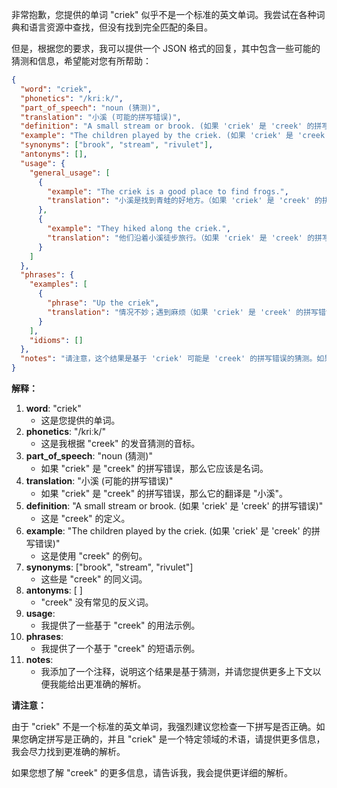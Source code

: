非常抱歉，您提供的单词 "criek" 似乎不是一个标准的英文单词。我尝试在各种词典和语言资源中查找，但没有找到完全匹配的条目。

但是，根据您的要求，我可以提供一个 JSON 格式的回复，其中包含一些可能的猜测和信息，希望能对您有所帮助：

```json
{
  "word": "criek",
  "phonetics": "/kriːk/",
  "part_of_speech": "noun (猜测)",
  "translation": "小溪 (可能的拼写错误)",
  "definition": "A small stream or brook. (如果 'criek' 是 'creek' 的拼写错误)",
  "example": "The children played by the criek. (如果 'criek' 是 'creek' 的拼写错误)",
  "synonyms": ["brook", "stream", "rivulet"],
  "antonyms": [],
  "usage": {
    "general_usage": [
      {
        "example": "The criek is a good place to find frogs.",
        "translation": "小溪是找到青蛙的好地方。（如果 'criek' 是 'creek' 的拼写错误）"
      },
      {
        "example": "They hiked along the criek.",
        "translation": "他们沿着小溪徒步旅行。（如果 'criek' 是 'creek' 的拼写错误）"
      }
    ]
  },
  "phrases": {
    "examples": [
      {
        "phrase": "Up the criek",
        "translation": "情况不妙；遇到麻烦（如果 'criek' 是 'creek' 的拼写错误且用于俚语）"
      }
    ],
    "idioms": []
  },
  "notes": "请注意，这个结果是基于 'criek' 可能是 'creek' 的拼写错误的猜测。如果 'criek' 是一个不同的词或特定领域的术语，请提供更多上下文以便我能给出更准确的解析。"
}
```

**解释：**

1.  **word**: "criek"
    *   这是您提供的单词。
2.  **phonetics**: "/kriːk/"
    *   这是我根据 "creek" 的发音猜测的音标。
3.  **part\_of\_speech**: "noun (猜测)"
    *   如果 "criek" 是 "creek" 的拼写错误，那么它应该是名词。
4.  **translation**: "小溪 (可能的拼写错误)"
    *   如果 "criek" 是 "creek" 的拼写错误，那么它的翻译是 "小溪"。
5.  **definition**: "A small stream or brook. (如果 'criek' 是 'creek' 的拼写错误)"
    *   这是 "creek" 的定义。
6.  **example**: "The children played by the criek. (如果 'criek' 是 'creek' 的拼写错误)"
    *   这是使用 "creek" 的例句。
7.  **synonyms**: \["brook", "stream", "rivulet"]
    *   这些是 "creek" 的同义词。
8.  **antonyms**: \[ ]
    *   "creek" 没有常见的反义词。
9.  **usage**:
    *   我提供了一些基于 "creek" 的用法示例。
10. **phrases**:
    *   我提供了一个基于 "creek" 的短语示例。
11. **notes**:
    *   我添加了一个注释，说明这个结果是基于猜测，并请您提供更多上下文以便我能给出更准确的解析。

**请注意：**

由于 "criek" 不是一个标准的英文单词，我强烈建议您检查一下拼写是否正确。如果您确定拼写是正确的，并且 "criek" 是一个特定领域的术语，请提供更多信息，我会尽力找到更准确的解析。

如果您想了解 "creek" 的更多信息，请告诉我，我会提供更详细的解析。
 